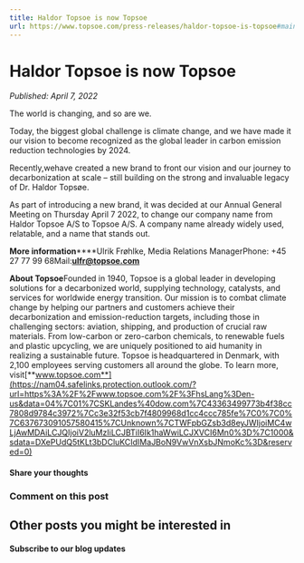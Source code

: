 ```yaml
---
title: Haldor Topsoe is now Topsoe
url: https://www.topsoe.com/press-releases/haldor-topsoe-is-topsoe#main-content
---
```


# Haldor Topsoe is now Topsoe

*Published: April 7, 2022*

The world is changing, and so are we.

Today, the biggest global challenge is climate change, and we have made it our vision to become recognized as the global leader in carbon emission reduction technologies by 2024.

Recently,wehave created a new brand to front our vision and our journey to decarbonization at scale – still building on the strong and invaluable legacy of Dr. Haldor Topsøe.

As part of introducing a new brand, it was decided at our Annual General Meeting on Thursday April 7 2022, to change our company name from Haldor Topsoe A/S to Topsoe A/S. A company name already widely used, relatable, and a name that stands out.

**More information******Ulrik Frøhlke, Media Relations ManagerPhone: +45 27 77 99 68Mail:[**ulfr@topsoe.com**](mailto:ulfr@topsoe.com)

**About Topsoe**Founded in 1940, Topsoe is a global leader in developing solutions for a decarbonized world, supplying technology, catalysts, and services for worldwide energy transition. Our mission is to combat climate change by helping our partners and customers achieve their decarbonization and emission-reduction targets, including those in challenging sectors: aviation, shipping, and production of crucial raw materials. From low-carbon or zero-carbon chemicals, to renewable fuels and plastic upcycling, we are uniquely positioned to aid humanity in realizing a sustainable future. Topsoe is headquartered in Denmark, with 2,100 employees serving customers all around the globe. To learn more, visit[**www.topsoe.com**](https://nam04.safelinks.protection.outlook.com/?url=https%3A%2F%2Fwww.topsoe.com%2F%3FhsLang%3Den-us&data=04%7C01%7CSKLandes%40dow.com%7C43363499773b4f38cc7808d9784c3972%7Cc3e32f53cb7f4809968d1cc4ccc785fe%7C0%7C0%7C637673091057580415%7CUnknown%7CTWFpbGZsb3d8eyJWIjoiMC4wLjAwMDAiLCJQIjoiV2luMzIiLCJBTiI6Ik1haWwiLCJXVCI6Mn0%3D%7C1000&sdata=DXePUdQ5tKLt3bDCluKCIdIMaJBoN9VwVnXsbJNmoKc%3D&reserved=0)

#### Share your thoughts

### Comment on this post

## Other posts you might be interested in

#### Subscribe to our blog updates